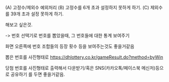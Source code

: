(A) 고정수/제외수 예외처리
(B) 고정수를 6개 초과 설정하지 못하게 하기.
(C) 제외수를 39개 초과 설정 못하게 하기.

해보고 싶은것.

-> 번호 선택기로 번호를 뽑았을때,
그 번호들에 대한 통계 보여주기

화면 오른쪽에
번호 조합들의 등장 횟수 등을 보여주는것도 좋을거같음

뽑은 번호를 사진형태로
https://dhlottery.co.kr/gameResult.do?method=byWin

당첨 번호를 사진형태로 출력해서 다운받기/혹은 SNS(카카오톡/페이스북 메신저)등으로 공유하기
를 두면 좋을거같음.
